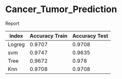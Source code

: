# Cancer_Tumor_Prediction

Report

|index|Accuracy Train|Accuracy Test|
|---|---|---|
|Logreg|0\.9707|0\.9708|
|svm|0\.9747|0\.9635|
|Tree|0\.9672|0\.978|
|Knn|0\.9708|0\.9708|
